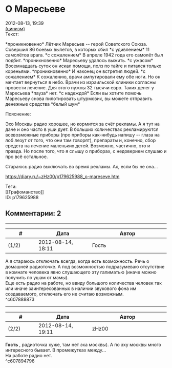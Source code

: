 О Маресьеве
===========

  
2012-08-13, 19:39  
  [(цинизм)](https://zHz00.diary.ru/p179625988.htm?index=1#linkmore179625988m1)      
 Текст:   
   
 \*проникновенно\* Лётчик Маресьев -- герой Советского Союза. Совершил 86 боевых вылетов, в которых сбил \*с удивлением\* 11 самолётов врага. \*с сожалением\* В апреле 1942 года его самолёт был подбит. \*проникновенно\* Маресьеву удалось выжить. \*с ужасом\* Восемнадцать суток он искал помощи, полз по тайге и питался только кореньями. \*проникновенно\* И наконец он встретил людей. \*с сожалением\* К сожалению, врачи ампутировали ему обе ноги. Но он мечтает вернуться в небо. Врачи из израильской клиники согласны провести лечение. Для этого нужны 32 тысячи евро. Таких денег у Маресьева \*пауза\* нет. \*с надеждой\* Если вы хотите помочь Маресьеву снова пилотировать штурмовик, вы можете отправить денежные средства \*белый шум\*   
   
 Пояснение:   
   
 Эхо Москвы радио хорошее, но кормится за счёт рекламы. А я тут на даче и оно часто в уши дует. В больших количествах рекламируются всевозможные приборы (про приборы как-нибудь напишу -- глаза на лоб лезут от того, что они там говорят), препараты и, конечно, сбор средств на лечение маленьких детей. Возможно, частично, это и правда. Но после того, что я слышу о приборах, с недоверием слушаю и про всё остальное.   
   
 Стараюсь радио выключать во время рекламы. Ах, если бы не она...     
  
<https://diary.ru/~zHz00/p179625988_o-mareseve.htm>  
  
Теги:  
[[Графоманство]]  
ID: p179625988  


Комментарии: 2
--------------

  


---



|         #         |              Дата              |                     Автор                     |           ID           |
| --- | --- | --- | --- |
| (1/2) | 2012-08-14, 18:11 | Гость | c607888873 |

  
 А я стараюсь отключать всегда, когда есть возможность. Речь о домашней радиоточке. А под возможностью подразумеваю отсутствие в комнате человека явно слушающего эту галиматью (иначе можно получить по ушам от мамы).   
 Еще есть радио на работе, но ввиду большого количества человек так или иначе заинтересованных в наличии звукового фона им создаваемого, отключать его не считаю возможным.   
 ^c607888873

---



|         #         |              Дата              |                     Автор                     |           ID           |
| --- | --- | --- | --- |
| (2/2) | 2012-08-14, 19:11 | zHz00 | c607894796 |

  
  **Гость**  , радиоточка хуже, там нет эха москвы). А по эху москвы много интересного бывает. В промежутках между...   
 На работе радио нет.   
 ^c607894796